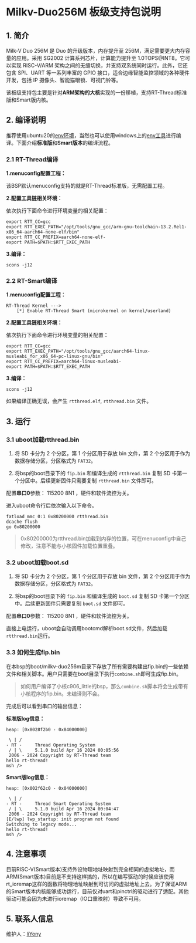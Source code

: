 # Milkv-Duo256M 板级支持包说明

## 1. 简介

Milk-V Duo 256M 是 Duo 的升级版本，内存提升至 256M，满足需要更大内存容量的应用。采用 SG2002 计算系列芯片，计算能力提升至 1.0TOPS@INT8。它可以实现 RISC-V/ARM 架构之间的无缝切换，并支持双系统同时运行。此外，它还包含 SPI、UART 等一系列丰富的 GPIO 接口，适合边缘智能监控领域的各种硬件开发，包括 IP 摄像头、智能猫眼锁、可视门铃等。

该板级支持包主要是针对**ARM架构的大核**实现的一份移植，支持RT-Thread标准版和Smart版内核。

## 2. 编译说明

推荐使用ubuntu20的[env环境](https://github.com/RT-Thread/env)，当然也可以使用windows上的[env工具](https://www.rt-thread.org/download.html#download-rt-thread-env-tool)进行编译。下面介绍**标准版**和**Smart版本**的编译流程。

### 2.1 RT-Thread编译

**1.menuconfig配置工程：**

该BSP默认menuconfig支持的就是RT-Thread标准版，无需配置工程。

**2.配置工具链相关环境：**

依次执行下面命令进行环境变量的相关配置：

```shell
export RTT_CC=gcc
export RTT_EXEC_PATH="/opt/tools/gnu_gcc/arm-gnu-toolchain-13.2.Rel1-x86_64-aarch64-none-elf/bin"
export RTT_CC_PREFIX=aarch64-none-elf-
export PATH=$PATH:$RTT_EXEC_PATH
```

**3.编译：**

```shell
scons -j12
```

### 2.2 RT-Smart编译

**1.menuconfig配置工程：**

```shell
RT-Thread Kernel --->
    [*] Enable RT-Thread Smart (microkernel on kernel/userland)
```

**2.配置工具链相关环境：**

依次执行下面命令进行环境变量的相关配置：

```shell
export RTT_CC=gcc
export RTT_EXEC_PATH="/opt/tools/gnu_gcc/aarch64-linux-musleabi_for_x86_64-pc-linux-gnu/bin"
export RTT_CC_PREFIX=aarch64-linux-musleabi-
export PATH=$PATH:$RTT_EXEC_PATH
```

**3.编译：**

```shell
scons -j12
```

如果编译正确无误，会产生 `rtthread.elf`, `rtthread.bin` 文件。

## 3. 运行

### 3.1 uboot加载rtthread.bin

1. 将 SD 卡分为 2 个分区，第 1 个分区用于存放 bin 文件，第 2 个分区用于作为数据存储分区，分区格式为 `FAT32`。

2. 将bsp的boot目录下的 `fip.bin` 和编译生成的 `rtthread.bin` 复制 SD 卡第一个分区中。后续更新固件只需要复制 `rtthread.bin` 文件即可。

配置**串口0**参数： 115200 8N1 ，硬件和软件流控为关。

进入uboot命令行后依次输入以下命令。

```shell
fatload mmc 0:1 0x80200000 rtthread.bin
dcache flush
go 0x80200000
```

> 0x80200000为rtthread.bin加载到内存的位置，可在menuconfig中自己修改，注意不能与小核固件加载位置重叠。

### 3.2 uboot加载boot.sd

1. 将 SD 卡分为 2 个分区，第 1 个分区用于存放 bin 文件，第 2 个分区用于作为数据存储分区，分区格式为 `FAT32`。

2. 将bsp的boot目录下的 `fip.bin` 和编译生成的 `boot.sd` 复制 SD 卡第一个分区中。后续更新固件只需要复制 `boot.sd` 文件即可。

配置**串口0**参数： 115200 8N1 ，硬件和软件流控为关。

直接上电运行，uboot会自动调用bootcmd解析boot.sd文件，然后加载`rtthread.bin`运行。

### 3.3 如何生成fip.bin

在本bsp的boot/milkv-duo256m目录下存放了所有需要构建出fip.bin的一些依赖文件和相关脚本。用户只需要在boot目录下执行`combine.sh`即可生成fip.bin。

> 如何用户编译了小核c906_little的bsp，那么`combine.sh`脚本将会生成带有小核程序的fip.bin。未编译则不会。

完成后可以看到串口的输出信息：

**标准版log信息：**

```shell
heap: [0x8028f2b0 - 0x84000000]

 \ | /
- RT -     Thread Operating System
 / | \     5.1.0 build Apr 16 2024 00:05:56
 2006 - 2024 Copyright by RT-Thread team
hello rt-thread!
msh />
```

**Smart版log信息：**

```shell
heap: [0x002f62c0 - 0x04000000]

 \ | /
- RT -     Thread Smart Operating System
 / | \     5.1.0 build Apr 16 2024 00:04:47
 2006 - 2024 Copyright by RT-Thread team
[E/lwp] lwp_startup: init program not found
Switching to legacy mode...
hello rt-thread!
msh />
```
## 4. 注意事项

目前RISC-V(Smart版本)支持外设物理地址映射到完全相同的虚拟地址，而ARM(Smart版本)目前是不支持这样搞的，所以在编写驱动的时候应该使用rt_ioremap这样的函数将物理地址映射到可访问的虚拟地址上去。为了保证ARM的Smart版本内核能够成功运行，目前仅对uart和pinctrl的驱动进行了适配。其他驱动可能会因为未进行ioremap（IO口重映射）导致不可用。

## 5. 联系人信息

维护人：[liYony](https://github.com/liYony)
